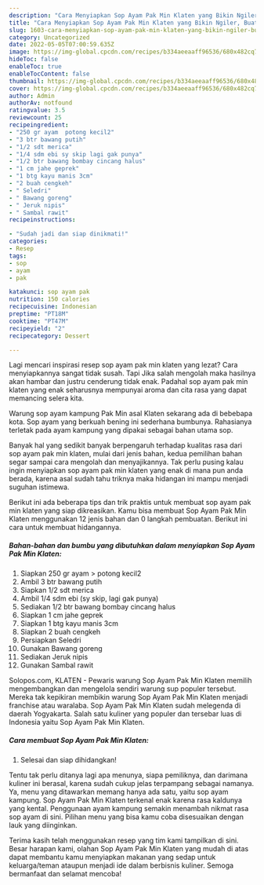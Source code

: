 ```yaml
---
description: "Cara Menyiapkan Sop Ayam Pak Min Klaten yang Bikin Ngiler, Buat Buka Puasa Menggugah Selera"
title: "Cara Menyiapkan Sop Ayam Pak Min Klaten yang Bikin Ngiler, Buat Buka Puasa Menggugah Selera"
slug: 1603-cara-menyiapkan-sop-ayam-pak-min-klaten-yang-bikin-ngiler-buat-buka-puasa-menggugah-selera
category: Uncategorized
date: 2022-05-05T07:00:59.635Z
image: https://img-global.cpcdn.com/recipes/b334aeeaaff96536/680x482cq70/sop-ayam-pak-min-klaten-foto-resep-utama.jpg
hideToc: false
enableToc: true
enableTocContent: false
thumbnail: https://img-global.cpcdn.com/recipes/b334aeeaaff96536/680x482cq70/sop-ayam-pak-min-klaten-foto-resep-utama.jpg
cover: https://img-global.cpcdn.com/recipes/b334aeeaaff96536/680x482cq70/sop-ayam-pak-min-klaten-foto-resep-utama.jpg
author: Admin
authorAv: notfound
ratingvalue: 3.5
reviewcount: 25
recipeingredient:
- "250 gr ayam  potong kecil2"
- "3 btr bawang putih"
- "1/2 sdt merica"
- "1/4 sdm ebi sy skip lagi gak punya"
- "1/2 btr bawang bombay cincang halus"
- "1 cm jahe geprek"
- "1 btg kayu manis 3cm"
- "2 buah cengkeh"
- " Seledri"
- " Bawang goreng"
- " Jeruk nipis"
- " Sambal rawit"
recipeinstructions:

- "Sudah jadi dan siap dinikmati!"
categories:
- Resep
tags:
- sop
- ayam
- pak

katakunci: sop ayam pak 
nutrition: 150 calories
recipecuisine: Indonesian
preptime: "PT18M"
cooktime: "PT47M"
recipeyield: "2"
recipecategory: Dessert

---
```



Lagi mencari inspirasi resep sop ayam pak min klaten yang lezat? Cara menyiapkannya sangat tidak susah. Tapi Jika salah mengolah maka hasilnya akan hambar dan justru cenderung tidak enak. Padahal sop ayam pak min klaten yang enak seharusnya mempunyai aroma dan cita rasa yang dapat memancing selera kita.


Warung sop ayam kampung Pak Min asal Klaten sekarang ada di bebebapa kota. Sop ayam yang berkuah bening ini sederhana bumbunya. Rahasianya terletak pada ayam kampung yang dipakai sebagai bahan utama sop.

Banyak hal yang sedikit banyak berpengaruh terhadap kualitas rasa dari sop ayam pak min klaten, mulai dari jenis bahan, kedua pemilihan bahan segar sampai cara mengolah dan menyajikannya. Tak perlu pusing kalau ingin menyiapkan sop ayam pak min klaten yang enak di mana pun anda berada, karena asal sudah tahu triknya maka hidangan ini mampu menjadi suguhan istimewa.


Berikut ini ada beberapa tips dan trik praktis untuk membuat sop ayam pak min klaten yang siap dikreasikan. Kamu bisa membuat Sop Ayam Pak Min Klaten menggunakan 12 jenis bahan dan 0 langkah pembuatan. Berikut ini cara untuk membuat hidangannya.

<!--inarticleads1-->

##### Bahan-bahan dan bumbu yang dibutuhkan dalam menyiapkan Sop Ayam Pak Min Klaten:

1. Siapkan 250 gr ayam &gt; potong kecil2
1. Ambil 3 btr bawang putih
1. Siapkan 1/2 sdt merica
1. Ambil 1/4 sdm ebi (sy skip, lagi gak punya)
1. Sediakan 1/2 btr bawang bombay cincang halus
1. Siapkan 1 cm jahe geprek
1. Siapkan 1 btg kayu manis 3cm
1. Siapkan 2 buah cengkeh
1. Persiapkan  Seledri
1. Gunakan  Bawang goreng
1. Sediakan  Jeruk nipis
1. Gunakan  Sambal rawit


Solopos.com, KLATEN - Pewaris warung Sop Ayam Pak Min Klaten memilih mengembangkan dan mengelola sendiri warung sup populer tersebut. Mereka tak kepikiran membikin warung Sop Ayam Pak Min Klaten menjadi franchise atau waralaba. Sop Ayam Pak Min Klaten sudah melegenda di daerah Yogyakarta. Salah satu kuliner yang populer dan tersebar luas di Indonesia yaitu Sop Ayam Pak Min Klaten. 

<!--inarticleads2-->

##### Cara membuat Sop Ayam Pak Min Klaten:


1. Selesai dan siap dihidangkan!

Tentu tak perlu ditanya lagi apa menunya, siapa pemiliknya, dan darimana kuliner ini berasal, karena sudah cukup jelas terpampang sebagai namanya. Ya, menu yang ditawarkan memang hanya ada satu, yaitu sop ayam kampung. Sop Ayam Pak Min Klaten terkenal enak karena rasa kaldunya yang kental. Penggunaan ayam kampung semakin menambah nikmat rasa sop ayam di sini. Pilihan menu yang bisa kamu coba disesuaikan dengan lauk yang diinginkan. 

Terima kasih telah menggunakan resep yang tim kami tampilkan di sini. Besar harapan kami, olahan Sop Ayam Pak Min Klaten yang mudah di atas dapat membantu kamu menyiapkan makanan yang sedap untuk keluarga/teman ataupun menjadi ide dalam berbisnis kuliner. Semoga bermanfaat dan selamat mencoba!
